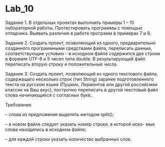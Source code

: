 # Lab_10

Задание 1. В отдельных проектах выполнить примеры 1 – 10 лабораторной работы. Протестировать программы с помощью отладчика. Выявить различие в работе программ в примерах 7 и 8.

Задание 2. Создать проект, позволяющий из одного, предварительно созданного программными средствами файла, переписать данные, соответствующие условию - в исходном файле содержится две строки в формате UTF-8 и 5 чисел типа double. В результирующий файл переписать вторую строку и положительные числа.

Задание 3. Создать проект, позволяющий из одного текстового файла, содержащего несколько строк (тип String) заранее подготовленного текста на русском языке (Пушкин, Лермонтов или другой российсмки классик на Ваш вкус), построчно переписать в другой текстовый файл слова начинающиеся с согласных букв..

Требования:

– слова из предложения выделять методом split();

– в новом файле следует указать номер строки, в которой иско- мые слова находились в исходном файле;

– для каждой строки указать количество выбранных слов.
